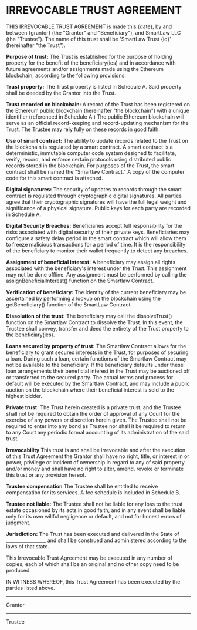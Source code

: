 # IRREVOCABLE TRUST AGREEMENT

THIS IRREVOCABLE TRUST AGREEMENT is made this {date}, by and between {grantor} (the "Grantor" and "Beneficiary"), and SmartLaw LLC (the "Trustee"). The name of this trust shall be 'SmartLaw Trust {id}' (hereinafter "the Trust").

**Purpose of trust:** The Trust is established for the purpose of holding property for the benefit of the beneficiary(ies) and in accordance with future agreements and/or assignments made using the Ethereum blockchain, according to the following provisions:

**Trust property:** The Trust property is listed in Schedule A. Said property shall be deeded by the Grantor into the Trust.

**Trust recorded on blockchain:** A record of the Trust has been registered on the Ethereum public blockchain (hereinafter "the blockchain") with a unique identifier (referenced in Schedule A.) The public Ethereum blockchain will serve as an official record-keeping and record-updating mechanism for the Trust. The Trustee may rely fully on these records in good faith.

**Use of smart contract:** The ability to update records related to the Trust on the blockchain is regulated by a smart contract. A smart contract is a deterministic, immutable computer code system designed to facilitate, verify, record, and enforce certain protocols using distributed public records stored in the blockchain. For purposes of the Trust, the smart contract shall be named the "Smartlaw Contract." A copy of the computer code for this smart contract is attached.

**Digital signatures:** The security of updates to records through the smart contract is regulated through cryptographic digital signatures. All parties agree that their cryptographic signatures will have the full legal weight and significance of a physical signature. Public keys for each party are recorded in Schedule A.

**Digital Security Breaches:** Beneficiaries accept full responsibility for the risks associated with digital security of their private keys. Beneficiaries may configure a safety delay period in the smart contract which will allow them to freeze malicious transactions for a period of time. It is the responsibility of the beneficiary to monitor their wallet frequently to detect any breaches. 

**Assignment of beneficial interest:** A beneficiary may assign all rights associated with the beneficiary's interest under the Trust. This assignment may not be done offline. Any assignment must be performed by calling the assignBeneficialInterest() function on the Smartlaw Contract.

**Verification of beneficiary:** The identity of the current beneficiary may be ascertained by performing a lookup on the blockchain using the getBeneficiary() function of the SmartLaw Contract.

**Dissolution of the trust:** The beneficiary may call the dissolveTrust() function on the Smartlaw Contract to dissolve the Trust. In this event, the Trustee shall convey, transfer and deed the entirety of the Trust property to the beneficiary(ies).

**Loans secured by property of trust:** The Smartlaw Contract allows for the beneficiary to grant secured interests in the Trust, for purposes of securing a loan. During such a loan, certain functions of the Smartlaw Contract may not be available to the beneficiary. If the beneficiary defaults under these loan arrangements their beneficial interest in the Trust may be auctioned off or transferred to the secured party. The actual terms and process for default will be executed by the Smartlaw Contract, and may include a public auction on the blockchain where their beneficial interest is sold to the highest bidder.

**Private trust:** The Trust herein created is a private trust, and the Trustee shall not be required to obtain the order of approval of any Court for the exercise of any powers or discretion herein given.  The Trustee shall not be required to enter into any bond as Trustee nor shall it be required to return to any Court any periodic formal accounting of its administration of the said trust.

**Irrevocability** This trust is and shall be irrevocable and after the execution of this Trust Agreement the Grantor shall have no right, title, or interest in or power, privilege or incident of ownership in regard to any of said property and/or money and shall have no right to alter, amend, revoke or terminate this trust or any provision hereof.

**Trustee compensation** The Trustee shall be entitled to receive compensation for its services. A fee schedule is included in Schedule B.

**Trustee not liable:** The Trustee shall not be liable for any loss to the trust estate occasioned by its acts in good faith, and in any event shall be liable only for its own willful negligence or default, and not for honest errors of judgment.

**Jurisdiction:** The Trust has been executed and delivered in the State of _________________ and shall be construed and administered according to the laws of that state.

This Irrevocable Trust Agreement may be executed in any number of copies, each of which shall be an original and no other copy need to be produced.

IN WITNESS WHEREOF, this Trust Agreement has been executed by the parties listed above.


__________________________________
Grantor


__________________________________
Trustee
